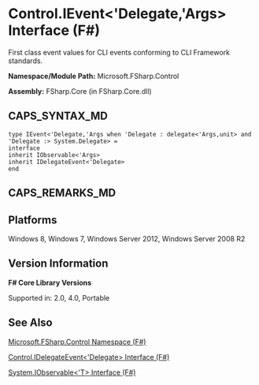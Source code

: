 # Control.IEvent<'Delegate,'Args> Interface (F#)

First class event values for CLI events conforming to CLI Framework standards.

**Namespace/Module Path:** Microsoft.FSharp.Control

**Assembly:** FSharp.Core (in FSharp.Core.dll)


## CAPS_SYNTAX_MD

```
type IEvent<'Delegate,'Args when 'Delegate : delegate<'Args,unit> and 'Delegate :> System.Delegate> =
interface
inherit IObservable<'Args>
inherit IDelegateEvent<'Delegate>
end
```

## CAPS_REMARKS_MD

## Platforms
Windows 8, Windows 7, Windows Server 2012, Windows Server 2008 R2


## Version Information
**F# Core Library Versions**

Supported in: 2.0, 4.0, Portable




## See Also
[Microsoft.FSharp.Control Namespace &#40;F&#35;&#41;](Microsoft.FSharp.Control+Namespace+%28F%23%29.md)

[Control.IDelegateEvent&#60;'Delegate&#62; Interface &#40;F&#35;&#41;](Control.IDelegateEventL%27DelegateR+Interface+%28F%23%29.md)

[System.IObservable&#60;'T&#62; Interface &#40;F&#35;&#41;](System.IObservableL%27TR+Interface+%28F%23%29.md)


